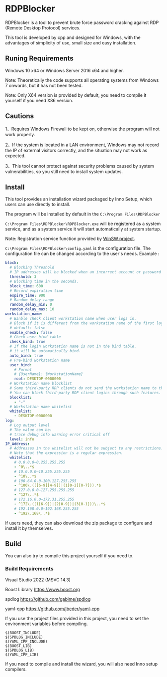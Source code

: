 # RDPBlocker

RDPBlocker is a tool to prevent brute force password cracking against RDP (Remote Desktop Protocol) services.

This tool is developed by cpp and designed for Windows, with the advantages of simplicity of use, small size and easy installation.


## Runing Requirements
Windows 10 x64 or Windows Server 2016 x64 and higher.

Note: Theoretically the code supports all operating systems from Windows 7 onwards, but it has not been tested.

Note: Only X64 version is provided by default, you need to compile it yourself if you need X86 version.


## Cautions

1、Requires Windows Firewall to be kept on, otherwise the program will not work properly.

2、If the system is located in a LAN environment, Windows may not record the IP of external visitors correctly, and the situation may not work as expected.

3、This tool cannot protect against security problems caused by system vulnerabilities, so you still need to install system updates.


## Install
This tool provides an installation wizard packaged by Inno Setup, which users can use directly to install.

The program will be installed by default in the ```C:\Program Files\RDPBlocker```

```C:\Program Files\RDPBlocker\RDPBlocker.exe``` will be registered as a system service, and as a system service it will start automatically at system startup.

Note: Registration service function provided by [WinSW project](https://github.com/winsw/winsw).

```C:\Program Files\RDPBlocker\config.yaml```  is the configuration file.
The configuration file can be changed according to the user's needs.
Example :

```YAML
block:
  # Blocking Threshold
  # IP addresses will be blocked when an incorrect account or password is entered within a specified period of time greater than a threshold value.
  threshold: 3
  # Blocking time in the seconds.
  block_time: 600
  # Record expiration time
  expire_time: 900
  # Random delay range
  random_delay_min: 0
  random_delay_max: 10
workstation_name:
  # Eanble check client workstation name when user logs in.
  # Block if it is different from the workstation name of the first login.
  # default: false
  enable_check: false
  # Check user bind table
  check_bind: true
  # If the login workstation name is not in the bind table.
  # it will be automatically bind.
  auto_bind: true
  # Pre-bind workstation name
  user_bind:
    # Format
    # {UserName}: {WorkstationName}
    root: DESKTOP-0000000
  # Workstation name blocklist
  # Some third-party RDP clients do not send the workstation name to the server.
  # You can block third-party RDP client logins through such features.
  blocklist:
    - "-"
  # Workstation name whitelist
  whitelist:
    - DESKTOP-0000000
log:
  # Log output level
  # The value can be:
  # trace debug info warning error critical off
  level: info
IP_Address:
  # Addresses in the whitelist will not be subject to any restrictions.
  # Note that the expression is a regular expression.
  whitelist:
    # 0.0.0.0–0.255.255.255
    - ^0\..*$
    # 10.0.0.0–10.255.255.255
    - ^10\..*$
    # 100.64.0.0–100.127.255.255
    - ^100\.(([6-9][4-9])|(1[0-2][0-7])).*$
    # 127.0.0.0–127.255.255.255
    - ^127\..*$
    # 172.16.0.0–172.31.255.255
    - ^172\.((1[6-9])|(2[0-9])|(3[0-1]))\..*$
    # 192.168.0.0–192.168.255.255
    - ^192\.168\..*$

```

If users need, they can also download the zip package to configure and install it by themselves.


## Build
You can also try to compile this project yourself if you need to.


### Build Requirements
Visual Studio 2022 (MSVC 14.3)

Boost Library https://www.boost.org

spdlog https://github.com/gabime/spdlog

yaml-cpp https://github.com/jbeder/yaml-cpp

If you use the project files provided in this project, you need to set the environment variables before compiling.
```
$(BOOST_INCLUDE)
$(SPDLOG_INCLUDE)
$(YAML_CPP_INCLUDE)
$(BOOST_LIB)
$(SPDLOG_LIB)
$(YAML_CPP_LIB)
```

If you need to compile and install the wizard, you will also need Inno setup compilers.

